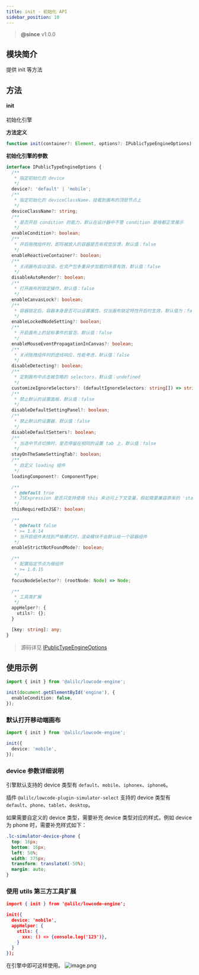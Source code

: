 ```yaml
---
title: init - 初始化 API
sidebar_position: 10
---
```


> **@since** v1.0.0


## 模块简介
提供 init 等方法
## 方法
#### init
初始化引擎

**方法定义**
```typescript
function init(container?: Element, options?: IPublicTypeEngineOptions): void
```

**初始化引擎的参数**

```typescript
interface IPublicTypeEngineOptions {
  /**
   * 指定初始化的 device
   */
  device?: 'default' | 'mobile';
  /**
   * 指定初始化的 deviceClassName，挂载到画布的顶层节点上
   */
  deviceClassName?: string;
  /**
   * 是否开启 condition 的能力，默认在设计器中不管 condition 是啥都正常展示
   */
  enableCondition?: boolean;
  /**
   * 开启拖拽组件时，即将被放入的容器是否有视觉反馈，默认值：false
   */
  enableReactiveContainer?: boolean;
  /**
   * 关闭画布自动渲染，在资产包多重异步加载的场景有效，默认值：false
   */
  disableAutoRender?: boolean;
  /**
   * 打开画布的锁定操作，默认值：false
   */
  enableCanvasLock?: boolean;
  /**
   * 容器锁定后，容器本身是否可以设置属性，仅当画布锁定特性开启时生效，默认值为：false
   */
  enableLockedNodeSetting?: boolean;
  /**
   * 开启画布上的鼠标事件的冒泡，默认值：false
   */
  enableMouseEventPropagationInCanvas?: boolean;
  /**
   * 关闭拖拽组件时的虚线响应，性能考虑，默认值：false
   */
  disableDetecting?: boolean;
  /**
   * 定制画布中点击被忽略的 selectors，默认值：undefined
   */
  customizeIgnoreSelectors?: (defaultIgnoreSelectors: string[]) => string[];
  /**
   * 禁止默认的设置面板，默认值：false
   */
  disableDefaultSettingPanel?: boolean;
  /**
   * 禁止默认的设置器，默认值：false
   */
  disableDefaultSetters?: boolean;
  /**
   * 当选中节点切换时，是否停留在相同的设置 tab 上，默认值：false
   */
  stayOnTheSameSettingTab?: boolean;
  /**
   * 自定义 loading 组件
   */
  loadingComponent?: ComponentType;

  /**
   * @default true
   * JSExpression 是否只支持使用 this 来访问上下文变量，假如需要兼容原来的 'state.xxx'，则设置为 false
   */
  thisRequiredInJSE?: boolean;

  /**
   * @default false
   * >= 1.0.14
   * 当开启组件未找到严格模式时，渲染模块不会默认给一个容器组件
   */
  enableStrictNotFoundMode?: boolean;

  /**
   * 配置指定节点为根组件
   * >= 1.0.15
   */
  focusNodeSelector?: (rootNode: Node) => Node;

  /**
   * 工具类扩展
   */
  appHelper?: {
    utils?: {};
  }

  [key: string]: any;
}
```
> 源码详见 [IPublicTypeEngineOptions](https://github.com/alibaba/lowcode-engine/blob/main/packages/types/src/shell/type/engine-options.ts)


## 使用示例
```typescript
import { init } from '@alilc/lowcode-engine';

init(document.getElementById('engine'), {
  enableCondition: false,
});
```

### 默认打开移动端画布
```typescript
import { init } from '@alilc/lowcode-engine';

init({
  device: 'mobile',
});
```
### device 参数详细说明

引擎默认支持的 device 类型有 `default`、`mobile`、`iphonex`、`iphone6`。

插件 `@alilc/lowcode-plugin-simulator-select` 支持的 device 类型有 `default`、`phone`、`tablet`、`desktop`。

如果需要自定义的 device 类型，需要补充 device 类型对应的样式，例如 device 为 phone 时，需要补充样式如下：

```css
.lc-simulator-device-phone {
  top: 16px;
  bottom: 16px;
  left: 50%;
  width: 375px;
  transform: translateX(-50%);
  margin: auto;
}

```

### 使用 utils 第三方工具扩展
```json
import { init } from '@alilc/lowcode-engine';

init({
  device: 'mobile',
  appHelper: {
    utils: {
      xxx: () => {console.log('123')},
    }
  }
});
```

在引擎中即可这样使用。
![image.png](https://img.alicdn.com/imgextra/i4/O1CN01FWvu051OxAEYrHBy5_!!6000000001771-2-tps-3584-1796.png)

